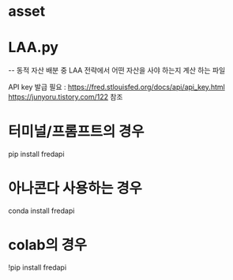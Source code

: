 # asset
# LAA.py
-- 동적 자산 배분 중 LAA 전략에서 어떤 자산을 사야 하는지 계산 하는 파일

API key 발급 필요 : https://fred.stlouisfed.org/docs/api/api_key.html
https://junyoru.tistory.com/122 참조

# 터미널/프롬프트의 경우
pip install fredapi
# 아나콘다 사용하는 경우
conda install fredapi
# colab의 경우
!pip install fredapi


